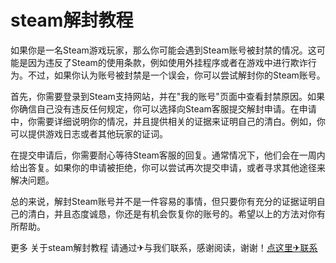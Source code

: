 # steam解封教程

如果你是一名Steam游戏玩家，那么你可能会遇到Steam账号被封禁的情况。这可能是因为违反了Steam的使用条款，例如使用外挂程序或者在游戏中进行欺诈行为。不过，如果你认为账号被封禁是一个误会，你可以尝试解封你的Steam账号。

首先，你需要登录到Steam支持网站，并在"我的账号"页面中查看封禁原因。如果你确信自己没有违反任何规定，你可以选择向Steam客服提交解封申请。在申请中，你需要详细说明你的情况，并且提供相关的证据来证明自己的清白。例如，你可以提供游戏日志或者其他玩家的证词。

在提交申请后，你需要耐心等待Steam客服的回复。通常情况下，他们会在一周内给出答复。如果你的申请被拒绝，你可以尝试再次提交申请，或者寻求其他途径来解决问题。

总的来说，解封Steam账号并不是一件容易的事情，但只要你有充分的证据证明自己的清白，并且态度诚恳，你还是有机会恢复你的账号的。希望以上的方法对你有所帮助。

更多 关于steam解封教程 请通过✈与我们联系，感谢阅读，谢谢！[点这里✈联系](https://gg.k02.cc)